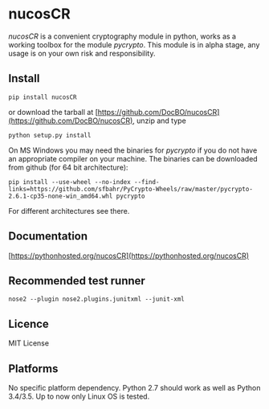 # nucosCR 
*nucosCR* is a convenient cryptography module in python, works as a working toolbox for the module *pycrypto*.
This module is in alpha stage, any usage is on your own risk and responsibility.

## Install
```
pip install nucosCR
```
or download the tarball at [https://github.com/DocBO/nucosCR](https://github.com/DocBO/nucosCR), unzip and type
```
python setup.py install
```

On MS Windows you may need the binaries for *pycrypto* if you do not have an appropriate compiler on your machine. The binaries can be downloaded from github (for 64 bit architecture):

```
pip install --use-wheel --no-index --find-links=https://github.com/sfbahr/PyCrypto-Wheels/raw/master/pycrypto-2.6.1-cp35-none-win_amd64.whl pycrypto
```

For different architectures see there.

## Documentation
[https://pythonhosted.org/nucosCR](https://pythonhosted.org/nucosCR)

## Recommended test runner
```
nose2 --plugin nose2.plugins.junitxml --junit-xml
```

## Licence
MIT License

## Platforms
No specific platform dependency. Python 2.7 should work as well as Python 3.4/3.5. Up to now only Linux OS is tested.

